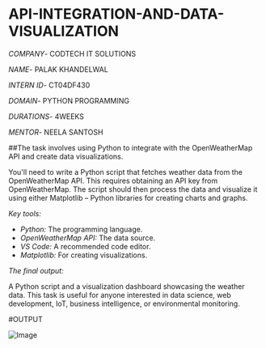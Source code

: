 # API-INTEGRATION-AND-DATA-VISUALIZATION

*COMPANY*- CODTECH IT SOLUTIONS

*NAME*- PALAK KHANDELWAL

*INTERN ID*- CT04DF430

*DOMAIN*- PYTHON PROGRAMMING

*DURATIONS*- 4WEEKS

*MENTOR*- NEELA SANTOSH

##The task involves using Python to integrate with the OpenWeatherMap API and create data visualizations. 

You'll need to write a Python script that fetches weather data from the OpenWeatherMap API. This requires obtaining an API key from OpenWeatherMap.  The script should then process the data  and visualize it using either Matplotlib  – Python libraries for creating charts and graphs. 

*Key tools:*

- *Python:* The programming language.
- *OpenWeatherMap API:* The data source.
- *VS Code:*  A recommended code editor.
- *Matplotlib:* For creating visualizations.

*The final output:*

A Python script and a visualization dashboard showcasing the weather data. This task is useful for anyone interested in data science, web development, IoT, business intelligence, or environmental monitoring.

#OUTPUT

![Image](https://github.com/user-attachments/assets/afc8db87-6a9d-4066-a3cf-16f092c6507e)
